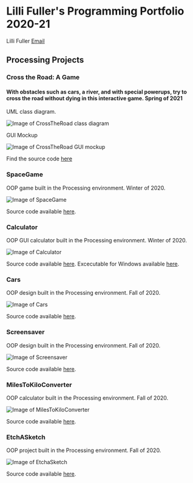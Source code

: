 # Lilli Fuller's Programming Portfolio 2020-21
Lilli Fuller [Email](mailto:lillfull@granitesd.org)

## Processing Projects

### Cross the Road: A Game

#### With obstacles such as cars, a river, and with special powerups, try to cross the road without dying in this interactive game. Spring of 2021

UML class diagram.

![Image of CrossTheRoad class diagram](https://github.com/lillifuller/programming-portfolio/blob/gh-pages/images/CrossTheRoad.png?raw=true)

GUI Mockup

![Image of CrossTheRoad GUI mockup](https://github.com/lillifuller/programming-portfolio/blob/gh-pages/images/CrossTheRoadGUI.png?raw=true)

Find the source code [here](https://github.com/lillifuller/programming-portfolio/tree/gh-pages/src/CrossTheRoad)


### SpaceGame
OOP game built in the Processing environment. Winter of 2020.

![Image of SpaceGame](https://github.com/lillifuller/programming-portfolio/blob/gh-pages/images/spacegame.png?raw=true)

Source code available [here](https://github.com/lillifuller/programming-portfolio/tree/gh-pages/src/SpaceGame).

### Calculator
OOP GUI calculator built in the Processing environment. Winter of 2020.

![Image of Calculator](https://github.com/lillifuller/programming-portfolio/blob/gh-pages/images/calculator.png?raw=true)

Source code available [here](https://github.com/lillifuller/programming-portfolio/tree/gh-pages/src/Calculator). Excecutable for Windows available [here]().

### Cars
OOP design built in the Processing environment. Fall of 2020.

![Image of Cars](https://github.com/lillifuller/programming-portfolio/blob/gh-pages/images/cars.png?raw=true)

Source code available [here](https://github.com/lillifuller/programming-portfolio/tree/gh-pages/src/Cars).

### Screensaver
OOP design built in the Processing environment. Fall of 2020.

![Image of Screensaver](https://github.com/lillifuller/programming-portfolio/blob/gh-pages/images/screensaver.png?raw=true)

Source code available [here](https://github.com/lillifuller/programming-portfolio/tree/gh-pages/src/Screensaver).

### MilesToKiloConverter
OOP calculator built in the Processing environment. Fall of 2020.

![Image of MilesToKiloConverter](https://github.com/lillifuller/programming-portfolio/blob/gh-pages/images/miletokiloconverter.png?raw=true)

Source code available [here](https://github.com/lillifuller/programming-portfolio/tree/gh-pages/src/MilesToKiloConverter).

### EtchASketch
OOP project built in the Processing environment. Fall of 2020.

![Image of EtchaSketch](https://github.com/lillifuller/programming-portfolio/blob/gh-pages/images/etchasketch.png?raw=true)

Source code available [here](https://github.com/lillifuller/programming-portfolio/tree/gh-pages/src/EtchASketch).

